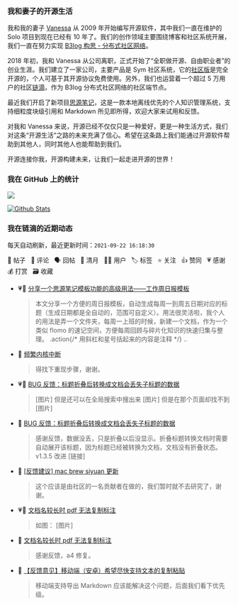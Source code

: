 ### 我和妻子的开源生活

我和我的妻子 [Vanessa](https://github.com/Vanessa219) 从 2009 年开始编写开源软件，其中我们一直在维护的 Solo 项目到现在已经有 10 年了。我们的创作领域主要围绕博客和社区系统开展，我们一直在努力实现 [B3log 构思 - 分布式社区网络](https://ld246.com/article/1546941897596)。

2018 年初，我和 Vanessa 从公司离职，正式开始了“全职做开源、自由职业者”的创业生涯。我们建立了一家公司，主要产品是 Sym 社区系统，它的[社区版](https://github.com/88250/symphony)是完全开源的，个人可基于其开源协议免费使用。另外，我们也运营着一个超过 5 万用户的社区[链滴](https://ld246.com)，作为 B3log 分布式社区网络的社区端节点。

最近我们开启了新项目[思源笔记](https://github.com/siyuan-note/siyuan)，这是一款本地离线优先的个人知识管理系统，支持细粒度块级引用和 Markdown 所见即所得，欢迎大家来试用和反馈。

对我和 Vanessa 来说，开源已经不仅仅只是一种爱好，更是一种生活方式，我们对这条“开源生活”之路的未来充满了信心。希望在这条路上我们能通过开源软件帮助到其他人，同时其他人也能帮助到我们。

开源连接你我，开源构建未来，让我们一起走进开源的世界！

### 我在 GitHub 上的统计

<a title="Hits" target="_blank" href="https://github.com/88250/88250"><img src="https://hits.b3log.org/88250/88250.svg"></a>

[![Github Stats](https://github-readme-stats.vercel.app/api?username=88250&theme=tokyonight&show_icons=true)](https://github.com/88250)

<!--events start -->

### 我在链滴的近期动态

每天自动刷新，最近更新时间：`2021-09-22 16:18:30`

📝 帖子 &nbsp; 💬 评论 &nbsp; 🗣 回帖 &nbsp; 🌙 清月 &nbsp; 👨‍💻 用户 &nbsp; 🏷️ 标签 &nbsp; ⭐️ 关注 &nbsp; 👍 赞同 &nbsp; 💗 感谢 &nbsp; 💰 打赏 &nbsp; 🗃 收藏

* 💗📝 [分享一个思源笔记模板功能的高级用法——工作周日报模板](https://ld246.com/article/1632290709613)

  > 本文分享一个方便的周日报模板，自动生成每周一到周五日期对应的标题（生成日期都是全自动的，范围可自定义）。用法很灵活啦，我个人的用法是弄一个文件夹，每周一上班的时候，新建一个文档，作为一个类似 flomo 的速记空间，方便每周回顾与碎片化知识的快速归集与整理。 .action{/* 用斜杠和星号括起来的内容是注释 */} ..
* 💬 [频繁内核中断](https://ld246.com/article/1632279372786/comment/1632294715575#comments)

  > 得找下重现步骤，谢谢。
* 💗📝 [BUG 反馈：标题折叠后转换成文档会丢失子标题的数据](https://ld246.com/article/1632235853676)

  > [图片] 但是还可以在全局搜索中搜出来 [图片] 但是在那个页面却找不到 [图片]
* 💬 [BUG 反馈：标题折叠后转换成文档会丢失子标题的数据](https://ld246.com/article/1632235853676/comment/1632274588874#comments)

  > 感谢反馈，数据没丢，只是折叠以后没显示。折叠标题转换文档时需要自动展开该标题，因为标题已经被转换为文档，文档没有折叠状态。 v1.3.5 改进 [链接]
* 💬 [[反馈建议] mac brew siyuan 更新](https://ld246.com/article/1632271765035/comment/1632272175313#comments)

  > 这个应该是由社区的一名贡献者在做的，我们暂时就不去研究了，谢谢。
* 💗📝 [文档名较长时 pdf 无法复制标注](https://ld246.com/article/1632241290755)

  > 如图： [图片]
* 💬 [文档名较长时 pdf 无法复制标注](https://ld246.com/article/1632241290755/comment/1632271996635#comments)

  > 感谢反馈，a4 修复。
* 💬 [【反馈意见】移动端（安卓）希望尽快支持文本的复制粘贴](https://ld246.com/article/1632267703661/comment/1632270942189#comments)

  > 移动端支持导出 Markdown 应该能解决这个问题，后面我们看下优先级。


<!--events end -->
